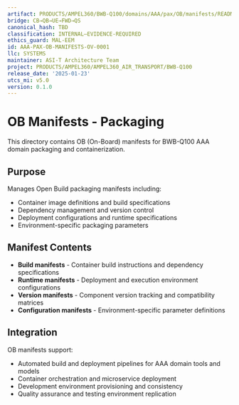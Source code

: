 ```yaml
---
artifact: PRODUCTS/AMPEL360/BWB-Q100/domains/AAA/pax/OB/manifests/README.md
bridge: CB→QB→UE→FWD→QS
canonical_hash: TBD
classification: INTERNAL–EVIDENCE-REQUIRED
ethics_guard: MAL-EEM
id: AAA-PAX-OB-MANIFESTS-OV-0001
llc: SYSTEMS
maintainer: ASI-T Architecture Team
project: PRODUCTS/AMPEL360/AMPEL360_AIR_TRANSPORT/BWB-Q100
release_date: '2025-01-23'
utcs_mi: v5.0
version: 0.1.0
---
```


# OB Manifests - Packaging

This directory contains OB (On-Board) manifests for BWB-Q100 AAA domain packaging and containerization.

## Purpose

Manages Open Build packaging manifests including:

- Container image definitions and build specifications
- Dependency management and version control
- Deployment configurations and runtime specifications
- Environment-specific packaging parameters

## Manifest Contents

- **Build manifests** - Container build instructions and dependency specifications
- **Runtime manifests** - Deployment and execution environment configurations
- **Version manifests** - Component version tracking and compatibility matrices
- **Configuration manifests** - Environment-specific parameter definitions

## Integration

OB manifests support:

- Automated build and deployment pipelines for AAA domain tools and models
- Container orchestration and microservice deployment
- Development environment provisioning and consistency
- Quality assurance and testing environment replication